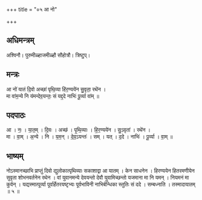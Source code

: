 +++
title = "०५ आ नो"

+++
## अधिमन्त्रम्
अश्विनौ। पुरुमीळ्हाजमीळ्हौ सौहोत्रौ। त्रिष्टुप्।

## मन्त्रः
आ नो॑ यातं दि॒वो अच्छा॑ पृथि॒व्या हि॑र॒ण्यये॑न सु॒वृता॒ रथे॑न ।  
मा वा॑म॒न्ये नि य॑मन्देव॒यन्तः॒ सं यद्द॒दे नाभिः॑ पू॒र्व्या वा॑म् ॥

## पदपाठः
आ । नः॒ । या॒त॒म् । दि॒वः । अच्छ॑ । पृ॒थि॒व्याः । हि॒र॒ण्यये॑न । सु॒ऽवृता॑ । रथे॑न ।  
मा । वा॒म् । अ॒न्ये । नि । य॒म॒न् । दे॒व॒ऽयन्तः॑ । सम् । यत् । द॒दे । नाभिः॑ । पू॒र्व्या । वा॒म् ॥

## भाष्यम्
नोऽस्मानच्छाभि प्राप्तुं दिवो द्युलोकात्पृथिव्याः सकाशाद्वा आ यातम् । केन साधनेन । हिरण्ययेन हितरमणीयेन सुवृता शोभनवर्तनेन रथेन । वां युवानमन्ये देवयन्तो देवौ युवामिच्छन्तो यजमाना मा नि यमन् । नियमनं मा कुर्वन् । यद्यस्मात्पूर्व्या पूर्वार्हेतरयष्टृभ्यः पूर्वभाविनी नाभिर्बन्धिका स्तुतिः सं ददे । सम्बध्नाति । तस्मादायातम् ॥ ५ ॥
